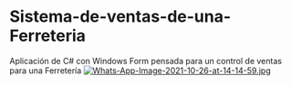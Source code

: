 # Sistema-de-ventas-de-una-Ferreteria
Aplicación de C# con Windows Form pensada para un control de ventas para una Ferretería
[![Whats-App-Image-2021-10-26-at-14-14-59.jpg](https://i.postimg.cc/4ykxG88d/Whats-App-Image-2021-10-26-at-14-14-59.jpg)](https://postimg.cc/xJ52yPVD)
